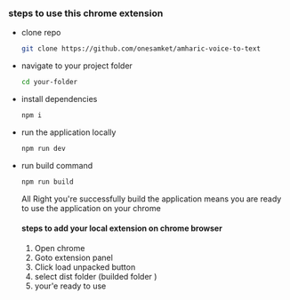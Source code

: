 ### steps to use this chrome extension

- clone repo
  ```sh
  git clone https://github.com/onesamket/amharic-voice-to-text
  ```
- navigate to your project folder
  ```sh
  cd your-folder
  ```
- install dependencies
  ```sh
  npm i
  ```
- run the application locally
  ```sh
  npm run dev
  ```
- run build command

  ```sh
  npm run build
  ```

  All Right you're successfully build the application means you are ready to use the application on your chrome

  #### steps to add your local extension on chrome browser

  1. Open chrome
  2. Goto extension panel
  3. Click load unpacked button
  4. select dist folder (builded folder )
  5. your'e ready to use
